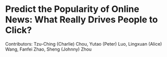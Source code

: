 # Predict the Popularity of Online News: What Really Drives People to Click?
Contributors: Tzu-Ching (Charlie) Chou, Yutao (Peter) Luo, Lingxuan (Alice) Wang, Fanfei Zhao, Sheng (Johnny) Zhou
